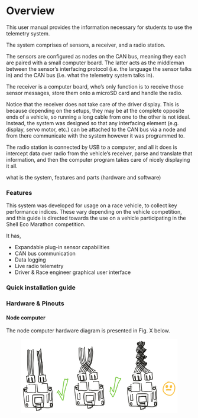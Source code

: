 # Overview

This user manual provides the information necessary for students to use the telemetry system.

The system comprises of sensors, a receiver, and a radio station.

The sensors are configured as nodes on the CAN bus, meaning they each are paired with a small computer board. The latter acts as the middleman between the sensor’s interfacing protocol (i.e. the language the sensor talks in) and the CAN bus (i.e. what the telemetry system talks in).

The receiver is a computer board, who’s only function is to receive those sensor messages, store them onto a microSD card and handle the radio.

Notice that the receiver does not take care of the driver display. This is because depending on the setups, they may be at the complete opposite ends of a vehicle, so running a long cable from one to the other is not ideal. Instead, the system was designed so that any interfacing element (e.g. display, servo motor, etc.) can be attached to the CAN bus via a node and from there communicate with the system however it was programmed to.

The radio station is connected by USB to a computer, and all it does is intercept data over radio from the vehicle’s receiver, parse and translate that information, and then the computer program takes care of nicely displaying it all.

what is the system, features and parts (hardware and software)

### Features

This system was developed for usage on a race vehicle, to collect key performance indices. These vary depending on the vehicle competition, and this guide is directed towards the use on a vehicle participating in the Shell Eco Marathon competition.

It has,

* Expandable plug-in sensor capabilities
* CAN bus communication&#x20;
* Data logging
* Live radio telemetry
* Driver & Race engineer graphical user interface

### Quick installation guide



### Hardware & Pinouts

#### Node computer

The node computer hardware diagram is presented in Fig. X below.

<figure><img src=".gitbook/assets/New Drawing 7.svg" alt=""><figcaption></figcaption></figure>
